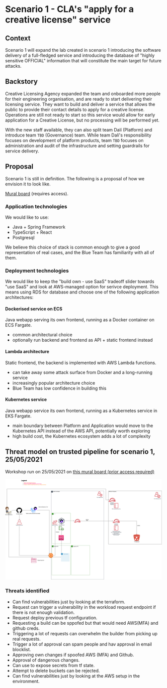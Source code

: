 # Scenario 1 - CLA's "apply for a creative license" service

## Context

Scenario 1 will expand the lab created in scenario 1 introducing the software delivery of a full-fledged service and introducing the database of "highly sensitive OFFICIAL" information that will constitute the main target for future attacks.

## Backstory

Creative Licensing Agency expanded the team and onboarded more people for their engineering organisation, and are ready to start delivering their licensing service.
They want to build and deliver a service that allows the public to provide their contact details to apply for a creative license.
Operations are still not ready to start so this service would allow for early application for a Creative License, but no processing will be performed yet.

With the new staff available, they can also split team Dalí (Platform) and introduce team `TBD` (Governance) team. While team Dalí's responsibility focuses on development of platform products, team `TBD` focuses on administration and audit of the infrastructure and setting guardrails for service delivery.

## Proposal

Scenario 1 is still in definition. The following is a proposal of how we envision it to look like.

[Mural board](https://app.mural.co/t/thoughtworksclientprojects1205/m/thoughtworksclientprojects1205/1620642892400/995e5203e0061b21d048d5796e1cb027afc92129) (requires access).

### Application technologies

We would like to use:
- Java + Spring Framework
- TypeScript + React
- Postgresql

We believe this choice of stack is common enough to give a good representation of real cases, and the Blue Team has familiarity with all of them.

### Deployment technologies

We would like to keep the "build own - use SaaS" tradeoff slider towards "use SaaS" and look at AWS-managed option for serivce deployment.
This means using RDS for database and choose one of the following application architectures:

#### Dockerised service on ECS

Java webapp serving its own frontend, running as a Docker container on ECS Fargate.

- common architectural choice
- optionally run backend and frontend as API + static frontend instead

#### Lambda architecture

Static frontend, the backend is implemented with AWS Lambda functions.

- can take away some attack surface from Docker and a long-running service
- increasingly popular architecture choice
- Blue Team has low confidence in building this

#### Kubernetes service

Java webapp service its own frontend, running as a Kubernetes service in EKS Fargate.

- main boundary between Platform and Application would move to the Kubernetes API instead of the AWS API, potentially worth exploring
- high build cost, the Kubernetes ecosystem adds a lot of complexity

## Threat model on trusted pipeline for scenario 1, 25/05/2021

Workshop run on 25/05/2021 on [this mural board (prior access required)](https://app.mural.co/t/thoughtworksclientprojects1205/m/thoughtworksclientprojects1205/1621936615268/5477c54ae1a38dc019e398db14d5416f6f746ef0)

![Trusted Pipeline threat modelling](https://github.com/tintulip/tintulip/raw/main/scenarios/scenario-1/CLA-scenario-1-trust-pipeline-0.png "threat model of trusted pipeline")

### Threats identified

- Can find vulnerabilities just by looking at the terraform.
- Request can trigger a vulnerability in the workload request endpoint if there is not enough validation.
- Request deploy previous tf configuration.
- Requesting a build can be sppofed but that would need AWS(MFA) and github creds.
- Triggering a lot of requests can overwhelm the builder from picking up real requests.
- Trigger a lot of approval can spam people and hav approval in email blocklist.
- Approving own changes if spoofed AWS (MFA) and Github.
- Approval of dangerous changes.
- Can use to expose secrets from tf state.
- Attempt to delete buckets can be rejected.
- Can find vulnerabilities just by looking at the AWS setup in the environment.
